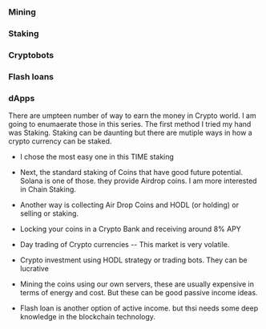 ### Mining

### Staking

### Cryptobots

### Flash loans

### dApps 


There are umpteen number of way to earn the money in Crypto world. I am going to enumaerate those in this series.
The first method I tried my hand was Staking.
Staking can be daunting but there are mutiple ways in how a crypto currency can be staked.

* I chose the most easy one in this TIME staking

* Next, the standard staking of Coins that have good future potential.  Solana is one of those. they provide Airdrop coins. I am more interested in Chain Staking.

* Another way is collecting Air Drop Coins and HODL (or holding) or selling or staking.

* Locking your coins in a Crypto Bank and receiving around 8% APY

* Day trading of Crypto currencies -- This market is very volatile. 

* Crypto investment using HODL strategy or trading bots. They can be lucrative

* Mining the coins using our own servers, these are usually expensive in terms of energy and cost. But these can be good passive income ideas.

* Flash loan is another option of active income. but thsi needs some deep knowledge in the blockchain technology.




